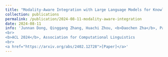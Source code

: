 ```yaml
---
title: "Modality-Aware Integration with Large Language Models for Knowledge-Based Visual Question Answering"
collection: publications
permalink: /publication/2024-08-11-modality-aware-integration
date: 2024-08-11
info: 'Junnan Dong, Qinggang Zhang, Huachi Zhou, <b>Daochen Zha</b>, Pai Zheng, Xiao Huang
<br>
<b>ACL 2024</b>, Association for Computational Linguistics
<br>
<a href="https://arxiv.org/abs/2402.12728">[Paper]</a>'
---
```

